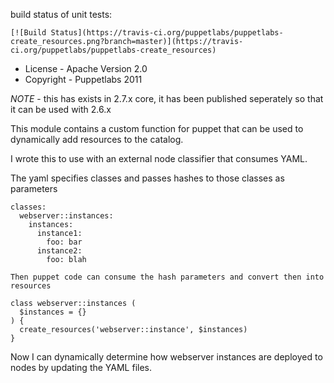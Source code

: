 build status of unit tests:

    [![Build Status](https://travis-ci.org/puppetlabs/puppetlabs-create_resources.png?branch=master)](https://travis-ci.org/puppetlabs/puppetlabs-create_resources)


- License - Apache Version 2.0
- Copyright - Puppetlabs 2011

*NOTE* - this has exists in 2.7.x core, it has been published seperately
so that it can be used with 2.6.x

This module contains a custom function for puppet that can be used to dynamically add resources to the catalog.

I wrote this to use with an external node classifier that consumes YAML.

The yaml specifies classes and passes hashes to those classes as parameters

    classes:
      webserver::instances:
        instances:
          instance1:
            foo: bar
          instance2:
            foo: blah

    Then puppet code can consume the hash parameters and convert then into resources

    class webserver::instances (
      $instances = {}
    ) {
      create_resources('webserver::instance', $instances)
    }

Now I can dynamically determine how webserver instances are deployed to nodes
by updating the YAML files.


